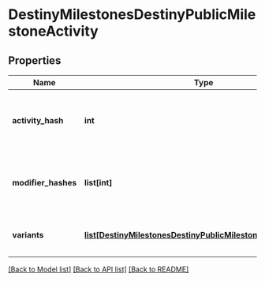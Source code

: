 # DestinyMilestonesDestinyPublicMilestoneActivity

## Properties
Name | Type | Description | Notes
------------ | ------------- | ------------- | -------------
**activity_hash** | **int** | The hash identifier of the activity that&#39;s been chosen to be considered the canonical   \&quot;conceptual\&quot; activity definition.  This may have many variants, defined herein. | [optional] 
**modifier_hashes** | **list[int]** | The activity may have 0-to-many modifiers: if it does, this will contain the hashes  to the DestinyActivityModifierDefinition that defines the modifier being applied. | [optional] 
**variants** | [**list[DestinyMilestonesDestinyPublicMilestoneActivityVariant]**](DestinyMilestonesDestinyPublicMilestoneActivityVariant.md) | Every relevant variation of this conceptual activity, including the conceptual activity itself,  have variants defined here. | [optional] 

[[Back to Model list]](../README.md#documentation-for-models) [[Back to API list]](../README.md#documentation-for-api-endpoints) [[Back to README]](../README.md)


